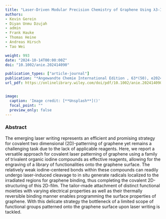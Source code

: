 ```yaml
---
title: "Laser-Driven Modular Precision Chemistry of Graphene Using λ3-Iodanes"
authors:
- Kevin Gerein
- Diyan Unmu Dzujah
- admin
- Frank Hauke
- Thomas Heine
- Andreas Hirsch
- Tao Wei

weight: 993
date: "2024-10-14T00:00:00Z"
doi: "10.1002/anie.202414090"

publication_types: ["article-journal"]
publication: "*Angewandte Chemie International Edition , 63*(50), e202414090"
url_pdf: https://onlinelibrary.wiley.com/doi/pdf/10.1002/anie.202414090


image:
  caption: 'Image credit: [**Unsplash**]()'
  focal_point: ""
  preview_only: false
---
```


### Abstract 

The emerging laser writing represents an efficient and promising strategy for covalent two dimensional (2D)-patterning of graphene yet remains a challenging task due to the lack of applicable reagents. Here, we report a versatile approach for covalent laser patterning of graphene using a family of trivalent organic iodine compounds as effective reagents, allowing for the engraving of a library of functionalities onto the graphene surface. The relatively weak iodine-centered bonds within these compounds can readily undergo laser-induced cleavage to in situ generate radicals localized to the irradiated regions for graphene binding, thus completing the covalent 2D-structuring of this 2D-film. The tailor-made attachment of distinct functional moieties with varying electrical properties as well as their thermally reversible binding manner enables programming the surface properties of graphene. With this delicate strategy the bottleneck of a limited scope of functional groups patterned onto the graphene surface upon laser writing is tackled.
